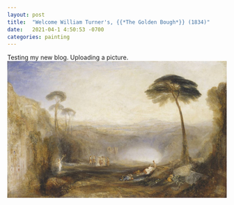 ```yaml
---
layout: post
title:  "Welcome William Turner's, {{*The Golden Bough*}} (1834)"
date:   2021-04-1 4:50:53 -0700
categories: painting
---
```

Testing my new blog. Uploading a picture. 
![William Turner's *The Golden Bough* (1834)](/assets/bough.jpg)
